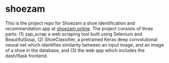 # shoezam

This is the project repo for Shoezam a shoe identification and recommendation app at [shoezam.online](shoezam.online). The project consists of three parts: (1) zap_scrap a web scraping tool built using Selenium and BeautifulSoup, (2) ShoeClassifier, a pretrained Keras deep convolutional neural net which identifies similarity between an input image, and an image of a shoe in the database, and (3) the web app which includes the dash/flask frontend. 

